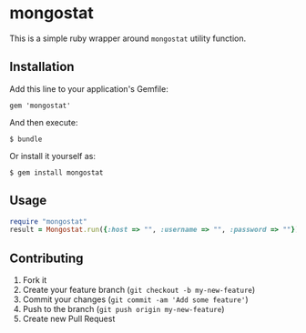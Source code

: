 # mongostat

This is a simple ruby wrapper around `mongostat` utility function.

## Installation

Add this line to your application's Gemfile:

    gem 'mongostat'

And then execute:

    $ bundle

Or install it yourself as:

    $ gem install mongostat

## Usage

```ruby
require "mongostat"
result = Mongostat.run({:host => "", :username => "", :password => ""})
```

## Contributing

1. Fork it
2. Create your feature branch (`git checkout -b my-new-feature`)
3. Commit your changes (`git commit -am 'Add some feature'`)
4. Push to the branch (`git push origin my-new-feature`)
5. Create new Pull Request
